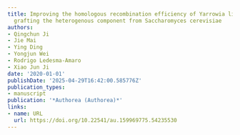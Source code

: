 ```yaml
---
title: Improving the homologous recombination efficiency of Yarrowia lipolytica by
  grafting the heterogenous component from Saccharomyces cerevisiae
authors:
- Qingchun Ji
- Jie Mai
- Ying Ding
- Yongjun Wei
- Rodrigo Ledesma‐Amaro
- Xiao Jun Ji
date: '2020-01-01'
publishDate: '2025-04-29T16:42:00.585776Z'
publication_types:
- manuscript
publication: '*Authorea (Authorea)*'
links:
- name: URL
  url: https://doi.org/10.22541/au.159969775.54235530
---
```

